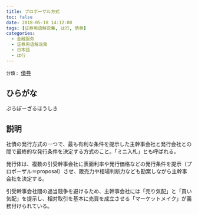 ```yaml
---
title: プロポーザル方式
toc: false
date: 2018-05-18 14:12:08
tags: [证券用语解说集, は行, 債券]
categories:
  - 金融服务
  - 证券用语解说集
  - 日本語
  - は行
---
```


`分類：` [債券](/tags/債券/)

## ひらがな

ぷろぽーざるほうしき

## 説明

社債の発行方式の一つで、最も有利な条件を提示した主幹事会社と発行会社との間で最終的な発行条件を決定する方式のこと。「ミニ入札」とも呼ばれる。

発行体は、複数の引受幹事会社に表面利率や発行価格などの発行条件を提示（プロポーザル＝proposal）させ、販売力や相場判断力なども勘案しながら主幹事会社を決定する。

引受幹事会社間の過当競争を避けるため、主幹事会社には「売り気配」と「買い気配」を提示し、相対取引を基本に売買を成立させる「マーケットメイク」が義務付けられている。
